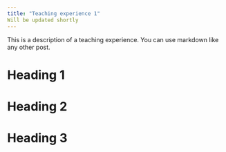 ```yaml
---
title: "Teaching experience 1"
Will be updated shortly
---
```


This is a description of a teaching experience. You can use markdown like any other post.

Heading 1
======

Heading 2
======

Heading 3
======
